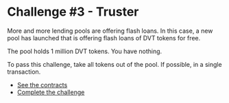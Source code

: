 # Challenge #3 - Truster

More and more lending pools are offering flash loans. In this case, a new pool has launched that is offering flash loans of DVT tokens for free.

The pool holds 1 million DVT tokens. You have nothing.

To pass this challenge, take all tokens out of the pool. If possible, in a single transaction.

- [See the contracts](https://github.com/piatoss3612/damn-vulnerable-defi-foundry/tree/v3/src/Contracts/03.truster)
- [Complete the challenge](https://github.com/piatoss3612/damn-vulnerable-defi-foundry/blob/v3/test/Levels/03.truster/Truster.t.sol)
